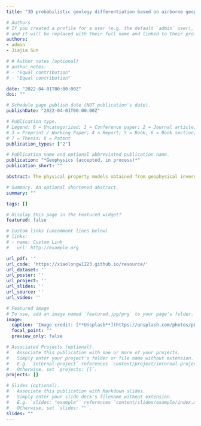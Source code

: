 ```yaml
---
title: "3D probabilistic geology differentiation based on airborne geophysics, mixed Lp norm joint inversion and petrophysical measurements"

# Authors
# If you created a profile for a user (e.g. the default `admin` user), write the username (folder name) here
# and it will be replaced with their full name and linked to their profile.
authors:
- admin
- Jiajia Sun

# # Author notes (optional)
# author_notes:
# - "Equal contribution"
# - "Equal contribution"

date: "2022-04-01T00:00:00Z"
doi: ""

# Schedule page publish date (NOT publication's date).
publishDate: "2022-04-01T00:00:00Z"

# Publication type.
# Legend: 0 = Uncategorized; 1 = Conference paper; 2 = Journal article;
# 3 = Preprint / Working Paper; 4 = Report; 5 = Book; 6 = Book section;
# 7 = Thesis; 8 = Patent
publication_types: ["2"]

# Publication name and optional abbreviated publication name.
publication: "*Geophysics (accepted, in process)*"
publication_short: ""

abstract: The physical property models obtained from geophysical inversions can be converted to a 3D quasi-geology model via a process termed geology differentiation. Recent works show that geology differentiation can help maximize the value of information contained in geophysical data. However, it remains largely unexplored as to how to quantify the uncertainties of a 3D quasi-geology model. We approach this problem by using a recently developed mixed Lp norm regularization and a priori physical property measurements. We use mixed $L_p$ norm joint inversion to construct a large sequence of physical property models based on the Gzz component of the airborne gravity gradient and magnetic measurements. The available physical property measurements are used to determine which physical property models to accept. We then construct a sequence of 3D quasi-geology models by performing geology differentiation for all the accepted models, which allows us to compute the probabilities of our geology differentiation results. We apply our approach to a set of field data collected over the Decorah area located in northeast Iowa. We successfully quantify the uncertainties of the spatial extents for the identified geological units and compute probabilities of geologic units at any location in our study area. The proposed workflow has broad implications for 3D geological model building based on multiple geophysical and/or rock sample measurements.

# Summary. An optional shortened abstract.
summary: ""

tags: []

# Display this page in the Featured widget?
featured: false

# Custom links (uncomment lines below)
# links:
# - name: Custom Link
#   url: http://example.org

url_pdf: ''
url_code: 'https://xiaolongw1223.github.io/resource/'
url_dataset: ''
url_poster: ''
url_project: ''
url_slides: ''
url_source: ''
url_video: ''

# Featured image
# To use, add an image named `featured.jpg/png` to your page's folder.
image:
  caption: 'Image credit: [**Unsplash**](https://unsplash.com/photos/pLCdAaMFLTE)'
  focal_point: ""
  preview_only: false

# Associated Projects (optional).
#   Associate this publication with one or more of your projects.
#   Simply enter your project's folder or file name without extension.
#   E.g. `internal-project` references `content/project/internal-project/index.md`.
#   Otherwise, set `projects: []`.
projects: []

# Slides (optional).
#   Associate this publication with Markdown slides.
#   Simply enter your slide deck's filename without extension.
#   E.g. `slides: "example"` references `content/slides/example/index.md`.
#   Otherwise, set `slides: ""`.
slides: ""
---
```

